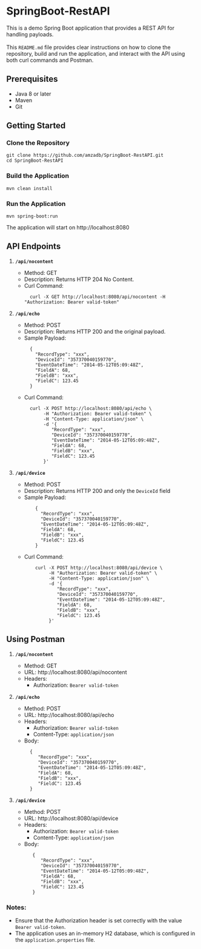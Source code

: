 # SpringBoot-RestAPI

This is a demo Spring Boot application that provides a REST API for handling payloads.<br><br>
This `README.md` file provides clear instructions on how to clone the repository, build and run the application, and interact with the API using both curl commands and Postman.

## Prerequisites
- Java 8 or later
- Maven
- Git

## Getting Started

### Clone the Repository
```
git clone https://github.com/amzadb/SpringBoot-RestAPI.git
cd SpringBoot-RestAPI
```

### Build the Application
```
mvn clean install
```

### Run the Application
```
mvn spring-boot:run
```

The application will start on http://localhost:8080

## API Endpoints
1. **<code>/api/nocontent</code>**
   * Method: GET
   * Description: Returns HTTP 204 No Content.
   * Curl Command:
     ```
       curl -X GET http://localhost:8080/api/nocontent -H "Authorization: Bearer valid-token"
     ```

2. **<code>/api/echo</code>**
   * Method: POST
   * Description: Returns HTTP 200 and the original payload.
   * Sample Payload:
     ```
       {
         "RecordType": "xxx",
         "DeviceId": "357370040159770",
         "EventDateTime": "2014-05-12T05:09:48Z",
         "FieldA": 68,
         "FieldB": "xxx",
         "FieldC": 123.45
       }
     ```
   * Curl Command:
     ```
       curl -X POST http://localhost:8080/api/echo \
            -H "Authorization: Bearer valid-token" \
            -H "Content-Type: application/json" \
            -d '{
               "RecordType": "xxx",
               "DeviceId": "357370040159770",
               "EventDateTime": "2014-05-12T05:09:48Z",
               "FieldA": 68,
               "FieldB": "xxx",
               "FieldC": 123.45
            }'
     ```

3. **<code>/api/device</code>**
   * Method: POST
   * Description: Returns HTTP 200 and only the <code>DeviceId</code> field
   * Sample Payload:
     ```
         {
           "RecordType": "xxx",
           "DeviceId": "357370040159770",
           "EventDateTime": "2014-05-12T05:09:48Z",
           "FieldA": 68,
           "FieldB": "xxx",
           "FieldC": 123.45
         }
     ```
   * Curl Command:
     ```
         curl -X POST http://localhost:8080/api/device \
              -H "Authorization: Bearer valid-token" \
              -H "Content-Type: application/json" \
              -d '{
                 "RecordType": "xxx",
                 "DeviceId": "357370040159770",
                 "EventDateTime": "2014-05-12T05:09:48Z",
                 "FieldA": 68,
                 "FieldB": "xxx",
                 "FieldC": 123.45
              }'
     ```

## Using Postman
1. **<code>/api/nocontent</code>**
   * Method: GET
   * URL: http://localhost:8080/api/nocontent
   * Headers:
      * Authorization: <code>Bearer valid-token</code>
      
2. **<code>/api/echo</code>**
   * Method: POST
   * URL: http://localhost:8080/api/echo
   * Headers:
      * Authorization: <code>Bearer valid-token</code>
      * Content-Type: <code>application/json</code>
    * Body:
      ```
        {
           "RecordType": "xxx",
           "DeviceId": "357370040159770",
           "EventDateTime": "2014-05-12T05:09:48Z",
           "FieldA": 68,
           "FieldB": "xxx",
           "FieldC": 123.45
        }
      ```
3. **<code>/api/device</code>**
   * Method: POST
   * URL: http://localhost:8080/api/device
   * Headers:
      * Authorization: <code>Bearer valid-token</code>
      * Content-Type: <code>application/json</code>
   * Body:
     ```
        {
           "RecordType": "xxx",
           "DeviceId": "357370040159770",
           "EventDateTime": "2014-05-12T05:09:48Z",
           "FieldA": 68,
           "FieldB": "xxx",
           "FieldC": 123.45
        }
     ```
### Notes:
* Ensure that the Authorization header is set correctly with the value <code>Bearer valid-token</code>.
* The application uses an in-memory H2 database, which is configured in the <code>application.properties</code> file.
